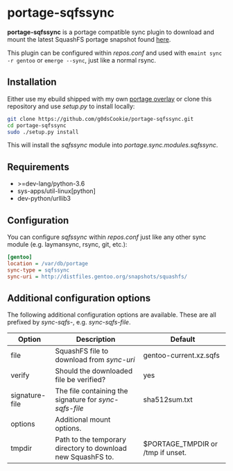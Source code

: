 # portage-sqfssync

**portage-sqfssync** is a portage compatible sync plugin to download
and mount the latest SquashFS portage snapshot found
[here](http://distfiles.gentoo.org/snapshots/squashfs/).

This plugin can be configured within *repos.conf* and used with
`emaint sync -r gentoo` or `emerge --sync`, just like a normal rsync.

## Installation

Either use my ebuild shipped with my own
[portage overlay](https://github.com/g0dscookie/cookie-monster)
or clone this repository and use *setup.py* to install locally:

```sh
git clone https://github.com/g0dsCookie/portage-sqfssync.git
cd portage-sqfssync
sudo ./setup.py install
```

This will install the *sqfssync* module into *portage.sync.modules.sqfssync*.

## Requirements

* \>=dev-lang/python-3.6
* sys-apps/util-linux[python]
* dev-python/urllib3

## Configuration

You can configure *sqfssync* within *repos.conf* just like any other sync
module (e.g. laymansync, rsync, git, etc.):

```ini
[gentoo]
location = /var/db/portage
sync-type = sqfssync
sync-uri = http://distfiles.gentoo.org/snapshots/squashfs/
```

## Additional configuration options

The following additional configuration options are available.
These are all prefixed by *sync-sqfs-*, e.g. *sync-sqfs-file*.

| Option         | Description                                                  | Default |
| -------------- | ------------------------------------------------------------ | ------- |
| file           | SquashFS file to download from *sync-uri*                    | gentoo-current.xz.sqfs |
| verify         | Should the downloaded file be verified?                      | yes |
| signature-file | The file containing the signature for *sync-sqfs-file*       | sha512sum.txt |
| options        | Additional mount options.                                    | |
| tmpdir         | Path to the temporary directory to download new SquashFS to. | $PORTAGE_TMPDIR or /tmp if unset. |

